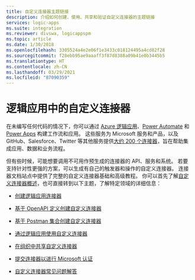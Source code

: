 ```yaml
---
title: 自定义连接器主题链接
description: 介绍如何创建、使用、共享和验证自定义连接器的主题链接
services: logic-apps
ms.suite: integration
ms.reviewer: divswa, logicappspm
ms.topic: article
ms.date: 1/30/2018
ms.openlocfilehash: 3305524a4e2e06f1e3433c018124495a4cd82f28
ms.sourcegitcommit: f28ebb95ae9aaaff3f87d8388a09b41e0b3445b5
ms.translationtype: HT
ms.contentlocale: zh-CN
ms.lasthandoff: 03/29/2021
ms.locfileid: "87090359"
---
```

# <a name="custom-connectors-in-logic-apps"></a>逻辑应用中的自定义连接器

在未编写任何代码的情况下，你可以通过 [Azure 逻辑应用](https://azure.microsoft.com/services/logic-apps)、[Power Automate](https://flow.microsoft.com) 和 [Power Apps](https://powerapps.microsoft.com) 构建工作流和应用。 这些服务为 Microsoft 服务和产品，以及 GitHub、Salesforce、Twitter 等其他服务提供[大约 200 个连接器](/connectors/)，旨在帮助集成应用、数据和业务流程。

但有些时候，可能想要调用不可用作预生成的连接器的 API、服务和系统。 若要支持针对性更强的方案，可以生成有自己的触发器和操作的自定义连接器。 连接器文档站点中提供了完整的自定义连接器基础和高级教程。 你可以首先了解[自定义连接器概述](/connectors/custom-connectors/)，也可直接转到以下主题，了解特定领域的详细信息：

* [创建逻辑应用连接器](/connectors/custom-connectors/create-logic-apps-connector)

* [基于 OpenAPI 定义创建自定义连接器](/connectors/custom-connectors/define-openapi-definition)

* [基于 Postman 集合创建自定义连接器](/connectors/custom-connectors/define-postman-collection)

* [通过逻辑应用使用自定义连接器](/connectors/custom-connectors/use-custom-connector-logic-apps)

* [在组织中共享自定义连接器](/connectors/custom-connectors/share)

* [提交连接器以进行 Microsoft 认证](/connectors/custom-connectors/submit-certification)

* [自定义连接器常见问题解答](/connectors/custom-connectors/faq)
